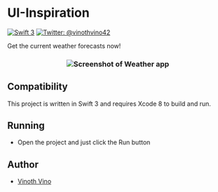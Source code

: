 # UI-Inspiration

[![Swift 3](https://img.shields.io/badge/Swift-3.0-orange.svg?style=flat)](https://swift.org)
[![Twitter: @vinothvino42](https://img.shields.io/badge/Contact-Twitter-blue.svg?style=flat)](https://twitter.com/vinothvino42)

Get the current weather forecasts now!

<h3 align="center">
<img src="screenshots.jpg" alt="Screenshot of Weather app" />
</h3>

## Compatibility

This project is written in Swift 3 and requires Xcode 8 to build and run.

## Running

 * Open the project and just click the Run button

## Author

* [Vinoth Vino](https://twitter.com/vinothvino42)
